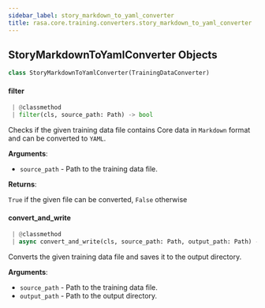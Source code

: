 ```yaml
---
sidebar_label: story_markdown_to_yaml_converter
title: rasa.core.training.converters.story_markdown_to_yaml_converter
---
```


## StoryMarkdownToYamlConverter Objects

```python
class StoryMarkdownToYamlConverter(TrainingDataConverter)
```

#### filter

```python
 | @classmethod
 | filter(cls, source_path: Path) -> bool
```

Checks if the given training data file contains Core data in `Markdown`
format and can be converted to `YAML`.

**Arguments**:

- `source_path` - Path to the training data file.
  

**Returns**:

  `True` if the given file can be converted, `False` otherwise

#### convert\_and\_write

```python
 | @classmethod
 | async convert_and_write(cls, source_path: Path, output_path: Path) -> None
```

Converts the given training data file and saves it to the output directory.

**Arguments**:

- `source_path` - Path to the training data file.
- `output_path` - Path to the output directory.

